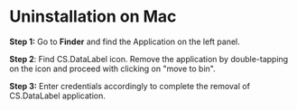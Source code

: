 # Uninstallation on Mac

**Step 1:** Go to **Finder** and find the Application on the left panel.

**Step 2**: Find CS.DataLabel icon. Remove the application by double-tapping on the icon and proceed with clicking on "move to bin".

**Step 3:** Enter credentials accordingly to complete the removal of CS.DataLabel application.



